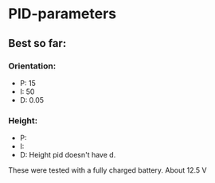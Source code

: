 # PID-parameters


## Best so far:  
### Orientation:  
* P: 15  
* I: 50  
* D: 0.05

### Height:
* P:  
* I:  
* D: Height pid doesn't have d.



These were tested with a fully charged battery. About 12.5 V
